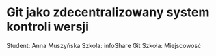 # Git jako zdecentralizowany system kontroli wersji

Student: Anna Muszyńska
Szkoła: infoShare
Git
Szkoła:
Miejscowosć
